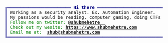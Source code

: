 <!--- 
 ██████  ██ ████████ ██   ██ ██    ██ ██████      ██████   ██████  ██████  ████████ ███████  ██████  ██      ██  ██████  
██       ██    ██    ██   ██ ██    ██ ██   ██     ██   ██ ██    ██ ██   ██    ██    ██      ██    ██ ██      ██ ██    ██ 
██   ███ ██    ██    ███████ ██    ██ ██████      ██████  ██    ██ ██████     ██    █████   ██    ██ ██      ██ ██    ██ 
██    ██ ██    ██    ██   ██ ██    ██ ██   ██     ██      ██    ██ ██   ██    ██    ██      ██    ██ ██      ██ ██    ██ 
 ██████  ██    ██    ██   ██  ██████  ██████      ██       ██████  ██   ██    ██    ██       ██████  ███████ ██  ██████  
 --->

<pre style="font-family:Menlo,'DejaVu Sans Mono',consolas,'Courier New',monospace"><span style="color: #000080; text-decoration-color: #000080">╔════════════════════════ </span><span style="color: #000080; text-decoration-color: #000080; font-weight: bold">Hi there</span><span style="color: #000080; text-decoration-color: #000080"> ═════════════════════════╗ </span> 👾 <a href="https://www.shubmehetre.com" rel="noopener noreferrer" target="_blank">Shubham A. Mehetre</a>
<span style="color: #000080; text-decoration-color: #000080">║</span> Working as a security analyst. Ex. Automation Engineer.<span style="color: #000080; text-decoration-color: #000080">   ║</span> <span style="color: #008080; text-decoration-color: #008080"> ┣━━ </span>🚗 Ex. Automation Engineer
<span style="color: #000080; text-decoration-color: #000080">║</span> My passions would be reading, computer gaming, doing CTFs<span style="color: #000080; text-decoration-color: #000080"> ║</span> <span style="color: #008080; text-decoration-color: #008080"> ┣━━ </span>🐧 Security Analyst
<span style="color: #000080; text-decoration-color: #000080">║</span> <span style="color: #008000; text-decoration-color: #008000">Follow me on twitter: </span><span style="color: #008000; text-decoration-color: #008000; font-weight: bold"><a href="https://twitter.com/shubmehetre  " rel="noopener noreferrer" target="_blank">@shubmehetre  </a></span>                     <span style="color: #000080; text-decoration-color: #000080"> ║</span>  ┣━━ </span>🐚 shell, Linux, Python, Java..
<span style="color: #000080; text-decoration-color: #000080">║</span> <span style="color: #008000; text-decoration-color: #008000">Check out my wesite: </span><span style="color: #008000; text-decoration-color: #008000; font-weight: bold"><a href="https://www.shubmehetre.com" rel="noopener noreferrer" target="_blank">https://www.shubmehetre.com</a></span>         <span style="color: #000080; text-decoration-color: #000080"> ║</span>
<span style="color: #000080; text-decoration-color: #000080">║</span> <span style="color: #008000; text-decoration-color: #008000">Email me at:  </span><span style="color: #008000; text-decoration-color: #008000; font-weight: bold"><a href="mailto:shub@shubmehetre.com">shub@shubmehetre.com</a></span>                       <span style="color: #000080; text-decoration-color: #000080"> ║</span>
<span style="color: #000080; text-decoration-color: #000080">╚═══════════════════════════════════════════════════════════╝</span> 
</pre>

<!---This is default
- 👋 Hi, I’m @shubmehetre
- 👀 I’m interested in Computer, networking, security, scripting, also Football, computer games, Reading :)
- 🌱 I’m currently learning Ethical Hacking
- 💞️ I’m looking to collaborate on Open source projects, CTFs
- 📫 How to reach me @github: github.com/shubmehetre @mail: ghostfr3k@protonmail.com


shubmehetre/shubmehetre is a ✨ special ✨ repository because its `README.md` (this file) appears on your GitHub profile.
You can click the Preview link to take a look at your changes.
--->

